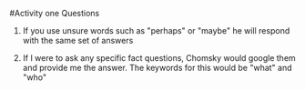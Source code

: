 #Activity one
Questions

1) If you use unsure words such as "perhaps" or "maybe" he will respond with the same set of answers

2) If I were to ask any specific fact questions, Chomsky would google them and provide me the answer. The keywords for this would 	   be "what" and "who"
